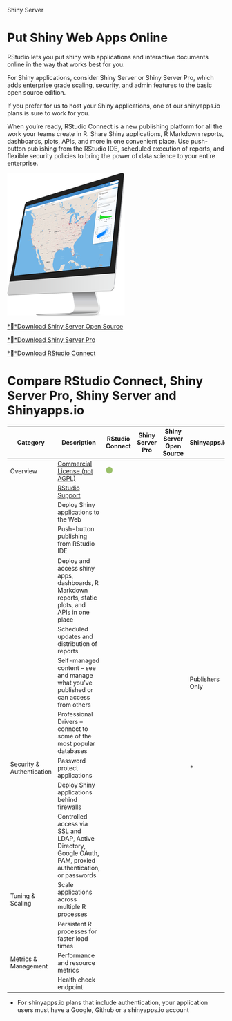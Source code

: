 Shiny Server

# Put Shiny Web Apps Online

RStudio lets you put shiny web applications and interactive documents online in the way that works best for you.

For Shiny applications, consider Shiny Server or Shiny Server Pro, which adds enterprise grade scaling, security, and admin features to the basic open source edition.

If you prefer for us to host your Shiny applications, one of our shinyapps.io plans is sure to work for you.

When you’re ready, RStudio Connect is a new publishing platform for all the work your teams create in R. Share Shiny applications, R Markdown reports, dashboards, plots, APIs, and more in one convenient place. Use push-button publishing from the RStudio IDE, scheduled execution of reports, and flexible security policies to bring the power of data science to your entire enterprise.

![](../_resources/de915c6a87cb7e89d83f3bb4ecc80f25.png)

[**Download Shiny Server Open Source](https://www.rstudio.com/products/shiny/download-server/)

[**Download Shiny Server Pro](https://www.rstudio.com/products/shiny-server-pro/evaluation/)

[**Download RStudio Connect](https://www.rstudio.com/products/connect/evaluation/)

# Compare RStudio Connect, Shiny Server Pro, Shiny Server and Shinyapps.io

| Category | Description | RStudio Connect | Shiny Server Pro | Shiny Server Open Source | Shinyapps.io |
| --- | --- | --- | --- | --- | --- |
| Overview | [Commercial License (not AGPL)](https://www.rstudio.com/products/rstudio/EULA/) | ![](../_resources/a357dec35f3f96ee4c39368417ac4448.png) |     |     |     |
|     | [RStudio Support](https://www.rstudio.com/about/support-agreement/) |     |     |     |     |
|     | Deploy Shiny applications to the Web |     |     |     |     |
|     | Push-button publishing from RStudio IDE |     |     |     |     |
|     | Deploy and access shiny apps, dashboards, R Markdown reports, static plots, and APIs in one place |     |     |     |     |
|     | Scheduled updates and distribution of reports |     |     |     |     |
|     | Self-managed content – see and manage what you’ve published or can access from others |     |     |     | Publishers Only |
|     | Professional Drivers – connect to some of the most popular databases |     |     |     |     |
| Security & Authentication | Password protect applications |     |     |     | *   |
|     | Deploy Shiny applications behind firewalls |     |     |     |     |
|     | Controlled access via SSL and LDAP, Active Directory, Google OAuth, PAM, proxied authentication, or passwords |     |     |     |     |
| Tuning & Scaling | Scale applications across multiple R processes |     |     |     |     |
|     | Persistent R processes for faster load times |     |     |     |
| Metrics & Management | Performance and resource metrics |     |     |     |     |
|     | Health check endpoint |     |     |     |     |

* For shinyapps.io plans that include authentication, your application users must have a Google, Github or a shinyapps.io account